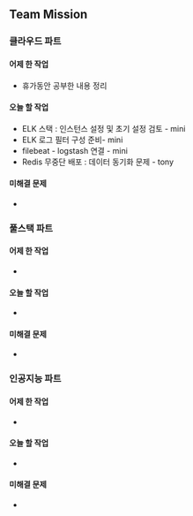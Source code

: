 ## Team Mission

### 클라우드 파트
#### 어제 한 작업
- 휴가동안 공부한 내용 정리

#### 오늘 할 작업
- ELK 스택 : 인스턴스 설정 및 초기 설정 검토 - mini
- ELK 로그 필터 구성 준비- mini
- filebeat - logstash  연결 - mini
- Redis 무중단 배포 : 데이터 동기화 문제 - tony

#### 미해결 문제
-

### 풀스택 파트
#### 어제 한 작업
-

#### 오늘 할 작업
-

#### 미해결 문제
-

### 인공지능 파트
#### 어제 한 작업
-

#### 오늘 할 작업
-

#### 미해결 문제
-

